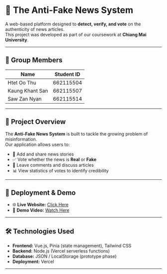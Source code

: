 # 📰 The Anti-Fake News System

A web-based platform designed to **detect, verify, and vote** on the authenticity of news articles.  
This project was developed as part of our coursework at **Chiang Mai University**.

---

## 👥 Group Members
| Name            | Student ID  |
|-----------------|-------------|
| Htet Oo Thu     | 662115504   |
| Kaung Khant San | 662115507   |
| Saw Zan Nyan    | 662115514   |

---

## 📖 Project Overview
The **Anti-Fake News System** is built to tackle the growing problem of misinformation.  
Our application allows users to:
- 📰 Add and share news stories  
- ✅ Vote whether the news is **Real** or **Fake**  
- 💬 Leave comments and discuss articles  
- 📊 View statistics of votes to identify credibility  



---

## 🚀 Deployment & Demo
- 🌐 **Live Website:** [Click Here](https://project-01-the-anti-fake-news-syste-chi.vercel.app/)  
- 🎥 **Demo Video:** [Watch Here](https://your-video-url.com)  

---

## 🛠️ Technologies Used
- **Frontend:** Vue.js, Pinia (state management), Tailwind CSS  
- **Backend:** Node.js (Vercel serverless functions)  
- **Database:** JSON / LocalStorage (prototype phase)  
- **Deployment:** Vercel  

---

